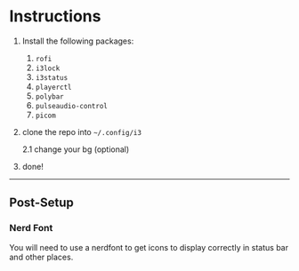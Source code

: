 # Instructions

1. Install the following packages:

   1. `rofi`
   2. `i3lock`
   3. `i3status`
   4. `playerctl`
   5. `polybar`
   6. `pulseaudio-control`
   7. `picom`

2. clone the repo into `~/.config/i3`

   2.1 change your bg (optional)

3. done!

---

## Post-Setup

### Nerd Font

You will need to use a nerdfont to get icons to display correctly in status bar and other places.
